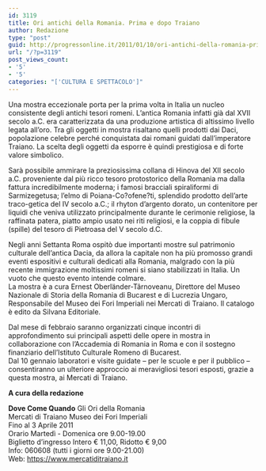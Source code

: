 ```yaml
---
id: 3119
title: Ori antichi della Romania. Prima e dopo Traiano
author: Redazione
type: "post"
guid: http://progressonline.it/2011/01/10/ori-antichi-della-romania-prima-e-dopo-traiano/
url: "/?p=3119"
post_views_count:
- '5'
- '5'
categories: "['CULTURA E SPETTACOLO']"
---
```


Una mostra eccezionale porta per la prima volta in Italia un nucleo consistente degli antichi tesori romeni. L’antica Romania infatti già dal XVII secolo a.C. era caratterizzata da una produzione artistica di altissimo livello legata all’oro. Tra gli oggetti in mostra risaltano quelli prodotti dai Daci, popolazione celebre perché conquistata dai romani guidati dall’imperatore Traiano. La scelta degli oggetti da esporre è quindi prestigiosa e di forte valore simbolico.

Sarà possibile ammirare la preziosissima collana di Hinova del XII secolo a.C. proveniente dal più ricco tesoro protostorico della Romania ma dalla fattura incredibilmente moderna; i famosi bracciali spiraliformi di Sarmizegetusa; l’elmo di Poiana-Co?ofene?ti, splendido prodotto dell’arte traco-getica del IV secolo a.C.; il rhyton d’argento dorato, un contenitore per liquidi che veniva utilizzato principalmente durante le cerimonie religiose, la raffinata patera, piatto ampio usato nei riti religiosi, e la coppia di fibule (spille) del tesoro di Pietroasa del V secolo d.C.

Negli anni Settanta Roma ospitò due importanti mostre sul patrimonio culturale dell’antica Dacia, da allora la capitale non ha più promosso grandi eventi espositivi e culturali dedicati alla Romania, malgrado con la più recente immigrazione moltissimi romeni si siano stabilizzati in Italia. Un vuoto che questo evento intende colmare.  
La mostra è a cura Ernest Oberländer-Târnoveanu, Direttore del Museo Nazionale di Storia della Romania di Bucarest e di Lucrezia Ungaro, Responsabile del Museo dei Fori Imperiali nei Mercati di Traiano. Il catalogo è edito da Silvana Editoriale.

Dal mese di febbraio saranno organizzati cinque incontri di approfondimento sui principali aspetti delle opere in mostra in collaborazione con l’Accademia di Romania in Roma e con il sostegno finanziario dell’Istituto Culturale Romeno di Bucarest.  
Dal 10 gennaio laboratori e visite guidate – per le scuole e per il pubblico – consentiranno un ulteriore approccio ai meravigliosi tesori esposti, grazie a questa mostra, ai Mercati di Traiano.

**A cura della redazione**

**Dove Come Quando** Gli Ori della Romania  
Mercati di Traiano Museo dei Fori Imperiali  
Fino al 3 Aprile 2011  
Orario Martedì - Domenica ore 9.00-19.00   
Biglietto d’ingresso Intero € 11,00, Ridotto € 9,00   
Info: 060608 (tutti i giorni ore 9.00-21.00)   
 Web: <https://www.mercatiditraiano.it>